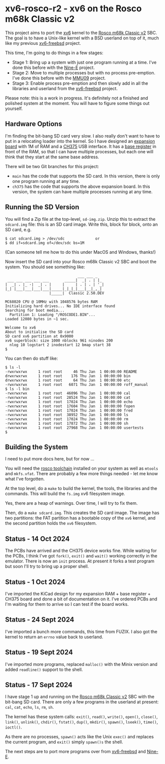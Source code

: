 # xv6-rosco-r2 - xv6 on the Rosco m68k Classic v2

This project aims to port the [xv6](https://github.com/mit-pdos/xv6-public) kernel
to the [Rosco m68k Classic v2](https://github.com/rosco-m68k/rosco_m68k) SBC. The
goal is to have a Unix-like kernel with a BSD userland on top of it, much like my
previous [xv6-freebsd](https://github.com/DoctorWkt/xv6-freebsd) project.

This time, I'm going to do things in a few stages:

 - Stage 1: Bring up a system with just one program running at a time. I've
   done this before with the [Nine-E](https://github.com/DoctorWkt/Nine-E/) project.
 - Stage 2: Move to multiple processes but with no process pre-emption. I've done
   this before with the [MMU09](https://github.com/DoctorWkt/MMU09) project.
 - Stage 3: Enable process pre-emption and then slowly add in all the libraries
   and userland from the [xv6-freebsd](https://github.com/DoctorWkt/xv6-freebsd) project.

Please note: this is a work in progress. It's definitely not a finished and polished
system at the moment. You will have to figure some things out yourself.

## Hardware Options

I'm finding the bit-bang SD card very slow. I also really don't want to have to put
in a relocating loader into the kernel. So I have designed an
[expansion board](hardware) with 1M of RAM and a
[CH375](https://www.electrodragon.com/product/ch375-module-reading-and-writing-u-diskusb-communicate/)
USB interface. It has a
[base register](https://en.wikipedia.org/wiki/Base_and_bounds) in front of the RAM, so that I can have multiple processes, but each one will think that they start at the same base address.

There will be two Git branches for this project:

 - `main` has the code that supports the SD card. In this version, there is only
   one program running at any time.
 - `ch375` has the code that supports the above expansion board. In this version,
   the system can have multiple processes running at any time.

## Running the SD Version

You will find a Zip file at the top-level, `sd-img.zip`. Unzip this to extract
the `sdcard.img` file: this is an SD card image. Write this, block for block, onto
an SD card, e.g.

```
$ cat sdcard.img > /dev/sdc              or
$ dd if=sdcard.img of=/dev/sdc bs=1M
```

(Can someone tell me how to do this under MacOS and Windows, thanks!)

Now insert the SD card into your Rosco m68k Classic v2 SBC and boot the system.
You should see something like:

```
                                 ___ ___ _   
 ___ ___ ___ ___ ___       _____|  _| . | |_ 
|  _| . |_ -|  _| . |     |     | . | . | '_|
|_| |___|___|___|___|_____|_|_|_|___|__|_,_|
                    |_____|  Classic 2.50.DEV

MC68020 CPU @ 10MHz with 1048576 bytes RAM
Initializing hard drives... No IDE interface found
Searching for boot media...
  Partition 1: Loading "/ROSCODE1.BIN"...
Loaded 12080 bytes in ~1 sec.

Welcome to xv6
About to initialise the SD card
SD card xv6 partition at 0x9000
xv6 superblock: size 1000 nblocks 961 ninodes 200
  nlog 10 logstart 2 inodestart 12 bmap start 38
$
```

You can then do stuff like:

```
$ ls -l
-rwxrwxrwx     1 root root     46 Thu Jan  1 00:00:00 README
drwxrwxrwx     1 root root    176 Thu Jan  1 00:00:00 bin
drwxrwxrwx     1 root root     64 Thu Jan  1 00:00:00 etc
-rwxrwxrwx     1 root root   6071 Thu Jan  1 00:00:00 roff_manual
$ ls -l bin
-rwxrwxrwx     1 root root  46096 Thu Jan  1 00:00:00 cal
-rwxrwxrwx     1 root root  28524 Thu Jan  1 00:00:00 cat
-rwxrwxrwx     1 root root  17024 Thu Jan  1 00:00:00 echo
-rwxrwxrwx     1 root root  17604 Thu Jan  1 00:00:00 fopen
-rwxrwxrwx     1 root root  17024 Thu Jan  1 00:00:00 fred
-rwxrwxrwx     1 root root  38952 Thu Jan  1 00:00:00 ls
-rwxrwxrwx     1 root root  17024 Thu Jan  1 00:00:00 rm
-rwxrwxrwx     1 root root  17872 Thu Jan  1 00:00:00 sh
-rwxrwxrwx     1 root root  27968 Thu Jan  1 00:00:00 usertests
$
```

## Building the System

I need to put more docs here, but for now ...

You will need the [rosco toolchain](https://rosco-m68k.com/docs/toolchain-installation)
installed on your system as well as `mtools` and `mkfs.vfat`. There are probably a few
more things needed - let me know what I've forgotten.

At the top level, do a `make` to build the kernel, the tools, the libraries and
the commands. This will build the `fs.img` xv6 filesystem image.

Yes, there are a heap of warnings. Over time, I will try to fix them.

Then, do a `make sdcard.img`. This creates the SD card image. The image has two
partitions: the FAT partition has a bootable copy of the `xv6` kernel, and the
second partition holds the `xv6` filesystem.

## Status - 14 Oct 2024

The PCBs have arrived and the CH375 device works fine. While waiting for the PCBs,
I think I've got `fork()`, `exit()` and `wait()` working correctly in the emulator.
There is now an `init` process. At present it forks a test program but soon I'll
try to bring up a proper shell.

## Status - 1 Oct 2024

I've imported the KiCad design for my expansion RAM + base register + CH375 board
and done a bit of documentation on it. I've ordered PCBs and I'm waiting for them
to arrive so I can test if the board works.

## Status - 24 Sept 2024

I've imported a bunch more commands, this time from FUZIX.
I also got the kernel to return an `errno` value back to
userland.

## Status - 19 Sept 2024

I've imported more programs, replaced `malloc()` with the Minix version and
added `readline()` support to the shell.

## Status - 17 Sept 2024

I have stage 1 up and running on the
[Rosco m68k Classic v2](https://github.com/rosco-m68k/rosco_m68k) SBC with the
bit-bang SD card. There are only a few programs in the userland at present:
`cal`, `cat`, `echo`, `ls`, `rm`, `sh`.

The kernel has these system calls:
`exit()`, `read()`, `write()`, `open()`, `close()`, `link()`, `unlink()`, `chdir()`,
`fstat()`, `dup()`, `mkdir()`, `spawn()`, `lseek()`, `time()`, `ioctl()`.

As there are no processes, `spawn()` acts like the Unix `exec()` and replaces the
current program, and `exit()` simply `spawn()s` the shell.

The next steps are to port more programs over from
[xv6-freebsd](https://github.com/DoctorWkt/xv6-freebsd) and
[Nine-E](https://github.com/DoctorWkt/Nine-E/).
